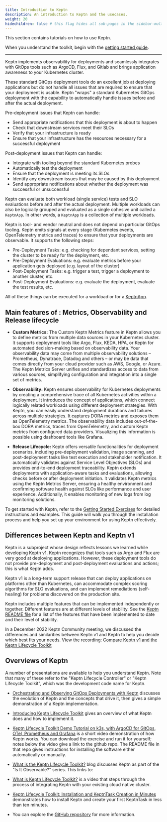 ```yaml
---
title: Introduction to Keptn
description: An introduction to Keptn and the usecases.
weight: 20
hidechildren: false # this flag hides all sub-pages in the sidebar-multicard.html
---
```


This section contains tutorials on how to use Keptn.

When you understand the toolkit, begin with the [getting started guide](../getting-started/).

----

Keptn implements observability
for deployments and seamlessly integrates with GitOps tools
such as ArgoCD, Flux, and Gitlab
and brings application awareness to your Kubernetes cluster.

These standard GitOps deployment tools
do an excellent job at deploying applications
but do not handle all issues
that are required to ensure that your deployment is usable.
Keptn "wraps" a standard Kubernetes GitOps deployment
with the capability to automatically handle issues
before and after the actual deployment.

Pre-deployment issues that Keptn can handle:

* Send appropriate notifications that this deployment is about to happen
* Check that downstream services meet their SLOs
* Verify that your infrastructure is ready
* Ensure that your infrastructure
  has the resources necessary for a successful deployment

Post-deployment issues that Keptn can handle:

* Integrate with tooling beyond the standard Kubernetes probes
* Automatically test the deployment
* Ensure that the deployment is meeting its SLOs
* Identify any downstream issues that may be caused by this deployment
* Send appropriate notifications
  about whether the deployment was successful or unsuccessful

Keptn can evaluate both workload (single service) tests
and SLO evaluations before and after the actual deployment.
Multiple workloads can also be logically grouped and evaluated
as a single cohesive unit called a `KeptnApp`.
In other words, a `KeptnApp` is a collection of multiple workloads.

Keptn is tool- and vendor neutral and does not depend on particular GitOps tooling.
Keptn emits signals at every stage
(Kubernetes events, OpenTelemetry metrics and traces)
to ensure that your deployments are observable.
It supports the following steps:

* Pre-Deployment Tasks: e.g. checking for dependant services,
  setting the cluster to be ready for the deployment, etc.
* Pre-Deployment Evaluations: e.g. evaluate metrics
  before your application gets deployed (e.g. layout of the cluster)
* Post-Deployment Tasks: e.g. trigger a test,
  trigger a deployment to another cluster, etc.
* Post-Deployment Evaluations: e.g. evaluate the deployment,
  evaluate the test results, etc.

All of these things can be executed for a workload or for a [KeptnApp](https://lifecycle.keptn.sh/docs/yaml-crd-ref/app/).

## Main features of : Metrics, Observability and Release lifecycle

* **Custom Metrics:** The Custom Keptn Metrics feature in
Keptn allows you to define metrics from
multiple data sources in your Kubernetes cluster.
It supports deployment tools like Argo, Flux, KEDA, HPA, or
Keptn for automated decision-making based on observability data.
Your observability data may come from multiple observability solutions
– Prometheus, Dynatrace, Datadog and others – or may be data that comes
directly from your cloud provider such as AWS, Google, or Azure.
The Keptn Metrics Server unifies and standardizes access to data from
various sources, simplifying configuration and integration into a single
set of metrics.

* **Observability:** Keptn ensures observability
for Kubernetes deployments by creating a comprehensive trace of all Kubernetes
activities within a deployment.
It introduces the concept of applications, which connect logically related
workloads using different deployment strategies.
With Keptn, you can easily understand deployment durations and failures across
multiple strategies.
It captures DORA metrics and exposes them as OpenTelemetry metrics.
The observability data includes out-of-the-box DORA metrics, traces from
OpenTelemetry, and custom Keptn metrics from configured data providers.
Visualizing this information is possible using dashboard tools like Grafana.

* **Release Lifecycle:** Keptn offers versatile functionalities
for deployment scenarios, including pre-deployment validation, image scanning,
and post-deployment tasks like test execution and stakeholder notification.
It automatically validates against Service Level Objectives (SLOs) and provides
end-to-end deployment traceability.
Keptn extends deployments with application-aware tasks and evaluations,
allowing checks before or after deployment initiation.
It validates Keptn metrics using the Keptn Metrics Server, ensuring a healthy
environment and confirming software health against SLOs like performance and
user experience.
Additionally, it enables monitoring of new logs from log monitoring solutions.

To get started with Keptn, refer to the
[Getting Started Exercises](https://lifecycle.keptn.sh/docs/getting-started/)
for detailed instructions and examples.
This guide will walk you through the installation process and help you set up
your environment for using Keptn effectively.

## Differences between Keptn and Keptn v1

Keptn is a subproject
whose design reflects lessons we learned while developing Keptn v1.
Keptn recognizes that tools such as Argo and Flux
are very good at deploying applications.
However, these deployment tools do not provide
pre-deployment and post-deployment evaluations and actions;
this is what Keptn adds.

Keptn v1 is a long-term support release
that can deploy applications on platforms other than Kubernetes,
can accommodate complex scoring algorithms for SLO evaluations,
and can implement remediations (self-healing) for problems discovered
on the production site.

Keptn includes multiple features
that can be implemented independently or together.
Different features are at different levels of stability.
See the [Keptn README file](https://github.com/keptn/lifecycle-toolkit/blob/main/README.md)
for a list of the features that have been implemented to date
and their level of stability.

In a December 2022 Keptn Community meeting,
we discussed the differences and similarities
between Keptn v1 and Keptn
to help you decide which best fits your needs.
View the recording:
[Compare Keptn v1 and the Keptn Lifecycle Toolkit](https://www.youtube.com/watch?v=-cKyUKFjtwE&t=170s)

## Overviews of Keptn

A number of presentations are available to help you understand Keptn.
Note that many of these refer to the "Keptn Lifecycle Controller"
or "Keptn Lifecycle Toolkit", which was the development code name for Keptn.

* [Orchestrating and Observing GitOps Deployments with Keptn](https://www.youtube.com/watch?v=-cKyUKFjtwE&t=11s)
  discusses the evolution of Keptn and the concepts that drive it,
  then gives a simple demonstration of a Keptn implementation.

* [Introducing Keptn Lifecycle Toolkit](https://youtu.be/449HAFYkUlY)
  gives an overview of what Keptn does and how to implement it.

* [Keptn Lifecycle Toolkit Demo Tutorial on k3s, with ArgoCD for GitOps, OTel, Prometheus and Grafana](https://www.youtube.com/watch?v=6J_RzpmXoCc)
  is a short video demonstration of how Keptn works.
  You can download the exercise and run it for yourself;
  notes below the video give a link to the github repo.
  The README file in that repo gives instructions for installing the software
  either automatically or manually.

* [What is the Keptn Lifecycle Toolkit?](https://isitobservable.io/observability/kubernetes/what-is-the-keptn-lifecycle-toolkit)
  blog discusses Keptn as part of the "Is It Observable?" series.
  This links to:

* [What is Keptn Lifecycle Toolkit?](https://www.youtube.com/watch?v=Uvg4uG8AbFg)
  is a video that steps through the process of integrating Keptn
  with your existing cloud native cluster.

* [Keptn Lifecycle Toolkit: Installation and KeptnTask Creation in Minutes](https://www.youtube.com/watch?v=Hh01bBwZ_qM)
  demonstrates how to install Keptn and create your first KeptnTask in less than ten minutes.
  
* You can explore the [GitHub repository](https://github.com/isItObservable/keptn-lifecycle-Toolkit)
  for more information.
